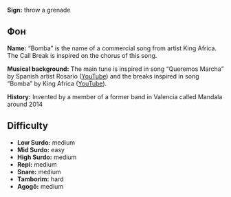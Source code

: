 **Sign:** throw a grenade

## Фон

**Name:** “Bomba” is the name of a commercial song from artist King Africa. The
Call Break is inspired on the chorus of this song.

**Musical background:** The main tune is inspired in song “Queremos Marcha” by
Spanish artist Rosario ([YouTube](https://www.youtube.com/watch?v=aC6XTOwNBO8))
and the breaks inspired in song “Bomba” by King Africa
([YouTube](https://www.youtube.com/watch?v=QlPS16NeBO0)).

**History:** Invented by a member of a former band in Valencia called Mandala
around 2014

## Difficulty

* **Low Surdo:** medium
* **Mid Surdo:** easy
* **High Surdo:** medium
* **Repi:** medium
* **Snare:** medium
* **Tamborim:** hard
* **Agogô:** medium
